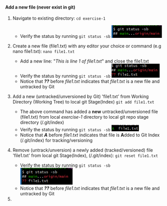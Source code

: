 #### Add a new file (never exist in git)
1. Navigate to existing directory: `cd exercise-1`
   -   Verify the status by running `git status -sb` ![img_5.png](img_5.png)

2. Create a new file (file1.txt) with any editor your choice or command (e.g nano file1.txt):
   `nano file1.txt`
   - Add a new line: "_This is line 1 of file1.txt_" and close the file1.txt 
   - Verify the status by running `git status -sb` ![img_6.png](img_6.png)
   - Notice that **_??_** before _file1.txt_ indicates that _file1.txt_ is a new file and untracked by Git
 
3. Add a new (untracked/unversioned by Git) 'file1.txt' from Working Directory (Working Tree) to local git Stage(Index)
   `git add file1.txt`
   
   - The above command has added a **new** untracked/unversioned file (file1.txt) from local _exercise-1_ directory to local git repo stage directory (<project-root-dir>/.git/index)
   - Verify the status by running `git status -sb` ![img_4.png](img_4.png)
   - Notice that **_A_** before _file1.txt_ indicates that file is **A**dded to Git Index (<project-root-dir>/.git/index) for tracking/versioning
   
4. Remove (untrack/unversion) a newly added (tracked/versioned) file 'file1.txt' from local git Stage(Index), (<project-root-dir>/.git/index): 
   `git reset file1.txt`
   - Verify the status by running `git status -sb` ![img_7.png](img_7.png)
   - Notice that **_??_** before _file1.txt_ indicates that _file1.txt_ is a new file and untracked by Git

5. 
    